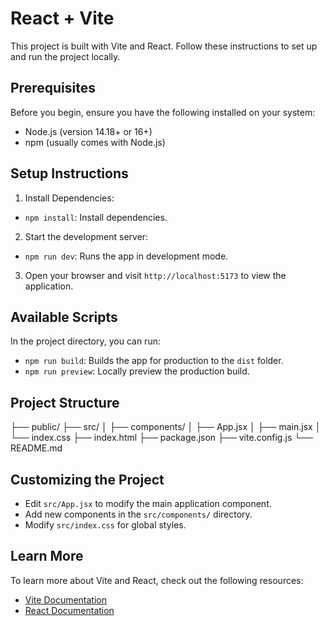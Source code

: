# React + Vite

This project is built with Vite and React. Follow these instructions to set up and run the project locally.

## Prerequisites

Before you begin, ensure you have the following installed on your system:
- Node.js (version 14.18+ or 16+)
- npm (usually comes with Node.js)

## Setup Instructions

1. Install Dependencies:

- `npm install`: Install dependencies.

2. Start the development server:

- `npm run dev`: Runs the app in development mode.


3. Open your browser and visit `http://localhost:5173` to view the application.

## Available Scripts

In the project directory, you can run:

- `npm run build`: Builds the app for production to the `dist` folder.
- `npm run preview`: Locally preview the production build.

## Project Structure

├── public/ ├── src/ │ ├── components/ │ ├── App.jsx │ ├── main.jsx │ └── index.css ├── index.html ├── package.json ├── vite.config.js └── README.md

## Customizing the Project

- Edit `src/App.jsx` to modify the main application component.
- Add new components in the `src/components/` directory.
- Modify `src/index.css` for global styles.

## Learn More

To learn more about Vite and React, check out the following resources:

- [Vite Documentation](https://vitejs.dev/)
- [React Documentation](https://reactjs.org/)


